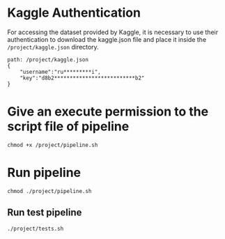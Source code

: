 # Kaggle Authentication

For accessing the dataset provided by Kaggle, it is necessary to use their authentication to download the kaggle.json file and place it inside the `/project/kaggle.json` directory.

```
path: /project/kaggle.json
{ 
	"username":"ru*********i",
	"key":"d8b2**************************b2"
}
```
# Give an execute permission to the script file of pipeline
```[bash]
chmod +x /project/pipeline.sh
```
# Run pipeline 
```[bash]
chmod ./project/pipeline.sh
```
## Run test pipeline
```
./project/tests.sh
```